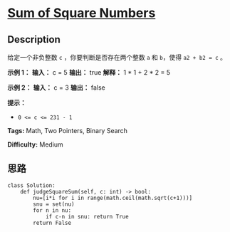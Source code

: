 # [Sum of Square Numbers][title]

## Description

给定一个非负整数 `c` ，你要判断是否存在两个整数 `a` 和 `b`，使得 `a2 + b2 = c` 。



**示例 1：**
            **输入：** c = 5    **输出：** true    **解释：** 1 * 1 + 2 * 2 = 5    

**示例 2：**
            **输入：** c = 3    **输出：** false    



**提示：**

  * `0 <= c <= 231 - 1`


**Tags:** Math, Two Pointers, Binary Search

**Difficulty:** Medium

## 思路

``` python3
class Solution:
    def judgeSquareSum(self, c: int) -> bool:
        nu=[i*i for i in range(math.ceil(math.sqrt(c+1)))]
        snu = set(nu)
        for n in nu:
            if c-n in snu: return True
        return False
```

[title]: https://leetcode-cn.com/problems/sum-of-square-numbers
